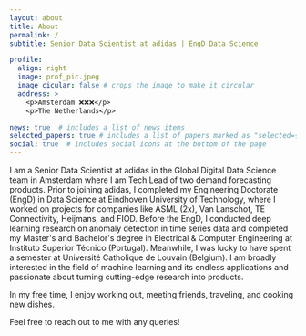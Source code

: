 ```yaml
---
layout: about
title: About
permalink: /
subtitle: Senior Data Scientist at adidas | EngD Data Science

profile:
  align: right
  image: prof_pic.jpeg
  image_cicular: false # crops the image to make it circular
  address: >
    <p>Amsterdam ❌❌❌</p>
    <p>The Netherlands</p>

news: true  # includes a list of news items
selected_papers: true # includes a list of papers marked as "selected={true}"
social: true  # includes social icons at the bottom of the page
---
```


I am a Senior Data Scientist at adidas in the Global Digital Data Science team in Amsterdam where I am Tech Lead of two demand forecasting products. Prior to joining adidas, I completed my Engineering Doctorate (EngD) in Data Science at Eindhoven University of Technology, where I worked on projects for companies like ASML (2x), Van Lanschot, TE Connectivity, Heijmans, and FIOD. Before the EngD, I conducted deep learning research  on anomaly detection in time series data and completed my Master's and Bachelor's degree in Electrical & Computer Engineering at Instituto Superior Técnico (Portugal). Meanwhile, I was lucky to have spent a semester at Université Catholique de Louvain (Belgium).
I am broadly interested in the field of machine learning and its endless applications and passionate about turning cutting-edge research into products.

In my free time, I enjoy working out, meeting friends, traveling, and cooking new dishes.

Feel free to reach out to me with any queries!
